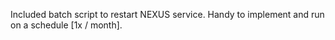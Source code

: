 Included batch script to restart NEXUS service. Handy to implement and run on a schedule [1x / month].
